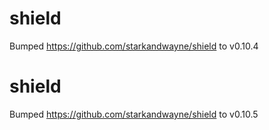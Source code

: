 
# shield
Bumped https://github.com/starkandwayne/shield to v0.10.4

# shield
Bumped https://github.com/starkandwayne/shield to v0.10.5

